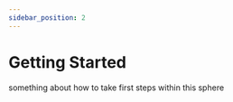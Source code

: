 ```yaml
---
sidebar_position: 2
---
```


# Getting Started

something about how to take first steps within this sphere
